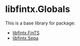 ﻿# libfintx.Globals

This is a base library for package:
* [libfintx.FinTS](https://www.nuget.org/packages/libfintx.FiinTS)
* [libfintx.Sepa](https://www.nuget.org/packages/libfintx.Sepa)
